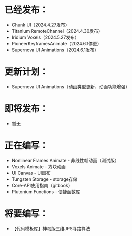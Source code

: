 # 已经发布：
* Chunk UI（2024.4.27发布）
* Titanium RemoteChannel（2024.4.30发布）
* Iridium Voxels（2024.5.27发布）
* PioneerKeyframesAnimate（2024.6.1停更）
* Supernova UI Animations（2024.6.1发布）

# 更新计划：
* Supernova UI Animations（动画类型更新、动画功能增强）

# 即将发布：
* 暂无

# 正在编写：
* Nonlinear Frames Animate - 非线性帧动画（测试版）
* Voxels Animate - 方块动画
* UI Canvas - UI画布
* Tungsten Storage - storage存储
* Core-API使用指南（gitbook）
* Plutonium Functions - 便捷函数库

# 将要编写：
* 【代码模板库】神岛版三维JPS寻路算法

